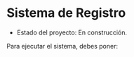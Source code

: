 <h1> Sistema de Registro</h1>

- Estado del proyecto: En construcción.

Para ejecutar el sistema, debes poner:

``` npm install react ´´´
